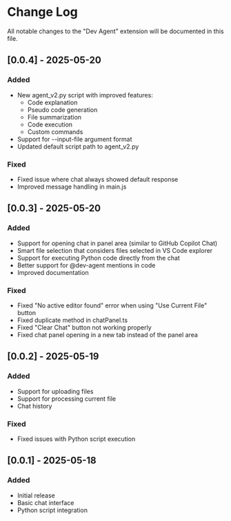 # Change Log

All notable changes to the "Dev Agent" extension will be documented in this file.

## [0.0.4] - 2025-05-20

### Added
- New agent_v2.py script with improved features:
  - Code explanation
  - Pseudo code generation
  - File summarization
  - Code execution
  - Custom commands
- Support for --input-file argument format
- Updated default script path to agent_v2.py

### Fixed
- Fixed issue where chat always showed default response
- Improved message handling in main.js

## [0.0.3] - 2025-05-20

### Added
- Support for opening chat in panel area (similar to GitHub Copilot Chat)
- Smart file selection that considers files selected in VS Code explorer
- Support for executing Python code directly from the chat
- Better support for @dev-agent mentions in code
- Improved documentation

### Fixed
- Fixed "No active editor found" error when using "Use Current File" button
- Fixed duplicate method in chatPanel.ts
- Fixed "Clear Chat" button not working properly
- Fixed chat panel opening in a new tab instead of the panel area

## [0.0.2] - 2025-05-19

### Added
- Support for uploading files
- Support for processing current file
- Chat history

### Fixed
- Fixed issues with Python script execution

## [0.0.1] - 2025-05-18

### Added
- Initial release
- Basic chat interface
- Python script integration